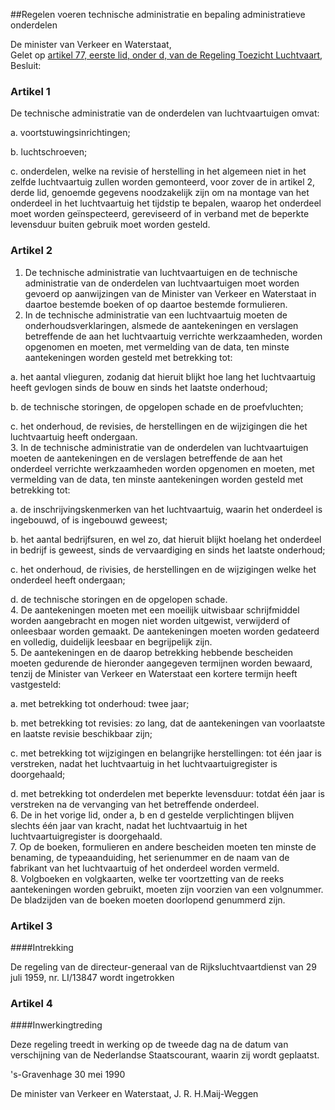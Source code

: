 <meta http-equiv='Content-Type' content='text/html; charset=utf-8' />

##Regelen voeren technische administratie en bepaling administratieve onderdelen

De minister van Verkeer en Waterstaat,  
Gelet op [artikel 77, eerste lid, onder d, van de Regeling Toezicht Luchtvaart](../../../../../../../../../../AMvB/regeling/toezicht/luchtvaart/BWBR0002309/README.md),
Besluit:    

### Artikel  1  

De technische administratie van de onderdelen van luchtvaartuigen omvat: 

a. voortstuwingsinrichtingen;  

b. luchtschroeven;  

c. onderdelen, welke na revisie of herstelling in het algemeen niet in het zelfde luchtvaartuig zullen worden gemonteerd, voor zover de in artikel 2, derde lid, genoemde gegevens noodzakelijk zijn om na montage van het onderdeel in het luchtvaartuig het tijdstip te bepalen, waarop het onderdeel moet worden geïnspecteerd, gereviseerd of in verband met de beperkte levensduur buiten gebruik moet worden gesteld.    

### Artikel  2  

1.  De technische administratie van luchtvaartuigen en de technische administratie van de onderdelen van luchtvaartuigen moet worden gevoerd op aanwijzingen van de Minister van Verkeer en Waterstaat in daartoe bestemde boeken of op daartoe bestemde formulieren.   
2.  In de technische administratie van een luchtvaartuig moeten de onderhoudsverklaringen, alsmede de aantekeningen en verslagen betreffende de aan het luchtvaartuig verrichte werkzaamheden, worden opgenomen en moeten, met vermelding van de data, ten minste aantekeningen worden gesteld met betrekking tot: 

a. het aantal vlieguren, zodanig dat hieruit blijkt hoe lang het luchtvaartuig heeft gevlogen sinds de bouw en sinds het laatste onderhoud;  

b. de technische storingen, de opgelopen schade en de proefvluchten;  

c. het onderhoud, de revisies, de herstellingen en de wijzigingen die het luchtvaartuig heeft ondergaan.     
3.  In de technische administratie van de onderdelen van luchtvaartuigen moeten de aantekeningen en de verslagen betreffende de aan het onderdeel verrichte werkzaamheden worden opgenomen en moeten, met vermelding van de data, ten minste aantekeningen worden gesteld met betrekking tot: 

a. de inschrijvingskenmerken van het luchtvaartuig, waarin het onderdeel is ingebouwd, of is ingebouwd geweest;  

b. het aantal bedrijfsuren, en wel zo, dat hieruit blijkt hoelang het onderdeel in bedrijf is geweest, sinds de vervaardiging en sinds het laatste onderhoud;  

c. het onderhoud, de rivisies, de herstellingen en de wijzigingen welke het onderdeel heeft ondergaan;  

d. de technische storingen en de opgelopen schade.     
4.  De aantekeningen moeten met een moeilijk uitwisbaar schrijfmiddel worden aangebracht en mogen niet worden uitgewist, verwijderd of onleesbaar worden gemaakt. De aantekeningen moeten worden gedateerd en volledig, duidelijk leesbaar en begrijpelijk zijn.   
5.  De aantekeningen en de daarop betrekking hebbende bescheiden moeten gedurende de hieronder aangegeven termijnen worden bewaard, tenzij de Minister van Verkeer en Waterstaat een kortere termijn heeft vastgesteld: 

a. met betrekking tot onderhoud: twee jaar;  

b. met betrekking tot revisies: zo lang, dat de aantekeningen van voorlaatste en laatste revisie beschikbaar zijn;  

c. met betrekking tot wijzigingen en belangrijke herstellingen: tot één jaar is verstreken, nadat het luchtvaartuig in het luchtvaartuigregister is doorgehaald;  

d. met betrekking tot onderdelen met beperkte levensduur: totdat één jaar is verstreken na de vervanging van het betreffende onderdeel.     
6.  De in het vorige lid, onder a, b en d gestelde verplichtingen blijven slechts één jaar van kracht, nadat het luchtvaartuig in het luchtvaartuigregister is doorgehaald.   
7.  Op de boeken, formulieren en andere bescheiden moeten ten minste de benaming, de typeaanduiding, het serienummer en de naam van de fabrikant van het luchtvaartuig of het onderdeel worden vermeld.   
8.  Volgboeken en volgkaarten, welke ter voortzetting van de reeks aantekeningen worden gebruikt, moeten zijn voorzien van een volgnummer. De bladzijden van de boeken moeten doorlopend genummerd zijn.   

### Artikel  3  

####Intrekking

De regeling van de directeur-generaal van de Rijksluchtvaartdienst van 29 juli 1959, nr. LI/13847 wordt ingetrokken  

### Artikel  4  

####Inwerkingtreding

Deze regeling treedt in werking op de tweede dag na de datum van verschijning van de Nederlandse Staatscourant, waarin zij wordt geplaatst.  

's-Gravenhage 
30 mei 1990    

De 
minister van Verkeer en Waterstaat, 
J. R. H.Maij-Weggen    
